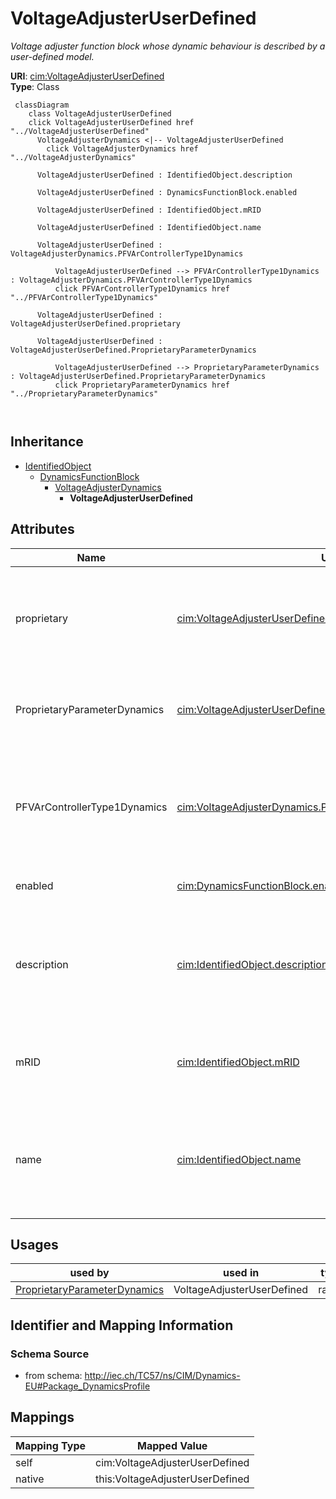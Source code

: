 # VoltageAdjusterUserDefined


_<font color="#0f0f0f">Voltage adjuster</font> function block whose dynamic behaviour is described by <font color="#0f0f0f">a user-defined model.</font>_





**URI**: [cim:VoltageAdjusterUserDefined](http://iec.ch/TC57/CIM100#VoltageAdjusterUserDefined)<br />
**Type**: Class




```mermaid
 classDiagram
    class VoltageAdjusterUserDefined
    click VoltageAdjusterUserDefined href "../VoltageAdjusterUserDefined"
      VoltageAdjusterDynamics <|-- VoltageAdjusterUserDefined
        click VoltageAdjusterDynamics href "../VoltageAdjusterDynamics"
      
      VoltageAdjusterUserDefined : IdentifiedObject.description
        
      VoltageAdjusterUserDefined : DynamicsFunctionBlock.enabled
        
      VoltageAdjusterUserDefined : IdentifiedObject.mRID
        
      VoltageAdjusterUserDefined : IdentifiedObject.name
        
      VoltageAdjusterUserDefined : VoltageAdjusterDynamics.PFVArControllerType1Dynamics
        
          VoltageAdjusterUserDefined --> PFVArControllerType1Dynamics : VoltageAdjusterDynamics.PFVArControllerType1Dynamics
          click PFVArControllerType1Dynamics href "../PFVArControllerType1Dynamics"
        
      VoltageAdjusterUserDefined : VoltageAdjusterUserDefined.proprietary
        
      VoltageAdjusterUserDefined : VoltageAdjusterUserDefined.ProprietaryParameterDynamics
        
          VoltageAdjusterUserDefined --> ProprietaryParameterDynamics : VoltageAdjusterUserDefined.ProprietaryParameterDynamics
          click ProprietaryParameterDynamics href "../ProprietaryParameterDynamics"
        
      
```





## Inheritance
* [IdentifiedObject](IdentifiedObject.md)
    * [DynamicsFunctionBlock](DynamicsFunctionBlock.md)
        * [VoltageAdjusterDynamics](VoltageAdjusterDynamics.md)
            * **VoltageAdjusterUserDefined**



## Attributes


| Name | URI | Cardinality and Range | Description | Inheritance |
| ---  | --- | --- | --- | --- |
| proprietary | [cim:VoltageAdjusterUserDefined.proprietary](http://iec.ch/TC57/CIM100#VoltageAdjusterUserDefined.proprietary) | 1 <br />  boolean  | Behaviour is based on a proprietary model as opposed to a detailed model | direct |
| ProprietaryParameterDynamics | [cim:VoltageAdjusterUserDefined.ProprietaryParameterDynamics](http://iec.ch/TC57/CIM100#VoltageAdjusterUserDefined.ProprietaryParameterDynamics) | * <br />  [ProprietaryParameterDynamics](ProprietaryParameterDynamics.md)  | Parameter of this proprietary user-defined model | direct |
| PFVArControllerType1Dynamics | [cim:VoltageAdjusterDynamics.PFVArControllerType1Dynamics](http://iec.ch/TC57/CIM100#VoltageAdjusterDynamics.PFVArControllerType1Dynamics) | 1 <br />  [PFVArControllerType1Dynamics](PFVArControllerType1Dynamics.md)  | Power factor or VAr controller type 1 model with which this voltage adjuster ... | [VoltageAdjusterDynamics](VoltageAdjusterDynamics.md) |
| enabled | [cim:DynamicsFunctionBlock.enabled](http://iec.ch/TC57/CIM100#DynamicsFunctionBlock.enabled) | 1 <br />  boolean  | Function block used indicator | [DynamicsFunctionBlock](DynamicsFunctionBlock.md) |
| description | [cim:IdentifiedObject.description](http://iec.ch/TC57/CIM100#IdentifiedObject.description) | 0..1 <br />  string  | The description is a free human readable text describing or naming the object | [IdentifiedObject](IdentifiedObject.md) |
| mRID | [cim:IdentifiedObject.mRID](http://iec.ch/TC57/CIM100#IdentifiedObject.mRID) | 1 <br />  string  | Master resource identifier issued by a model authority | [IdentifiedObject](IdentifiedObject.md) |
| name | [cim:IdentifiedObject.name](http://iec.ch/TC57/CIM100#IdentifiedObject.name) | 0..1 <br />  string  | The name is any free human readable and possibly non unique text naming the o... | [IdentifiedObject](IdentifiedObject.md) |





## Usages

| used by | used in | type | used |
| ---  | --- | --- | --- |
| [ProprietaryParameterDynamics](ProprietaryParameterDynamics.md) | VoltageAdjusterUserDefined | range | [VoltageAdjusterUserDefined](VoltageAdjusterUserDefined.md) |






## Identifier and Mapping Information







### Schema Source


* from schema: http://iec.ch/TC57/ns/CIM/Dynamics-EU#Package_DynamicsProfile





## Mappings

| Mapping Type | Mapped Value |
| ---  | ---  |
| self | cim:VoltageAdjusterUserDefined |
| native | this:VoltageAdjusterUserDefined |




